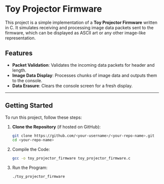 # Toy Projector Firmware

This project is a simple implementation of a **Toy Projector Firmware** written in C. It simulates receiving and processing image data packets sent to the firmware, which can be displayed as ASCII art or any other image-like representation.

## Features

- **Packet Validation**: Validates the incoming data packets for header and length.
- **Image Data Display**: Processes chunks of image data and outputs them to the console.
- **Data Erasure**: Clears the console screen for a fresh display.

---

## Getting Started

To run this project, follow these steps:

1. **Clone the Repository** (if hosted on GitHub):
   ```bash
   git clone https://github.com/<your-username>/<your-repo-name>.git
   cd <your-repo-name>

2. Compile the Code:
   ```bash
   gcc -o toy_projector_firmware toy_projector_firmware.c
   
3. Run the Program:
    ```bash
   ./toy_projector_firmware
